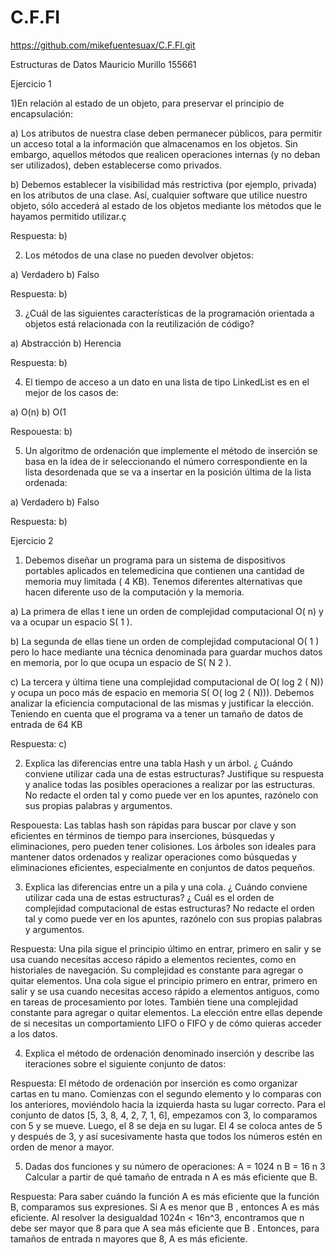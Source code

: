 # C.F.FI
https://github.com/mikefuentesuax/C.F.FI.git

Estructuras de Datos
Mauricio Murillo 155661

Ejercicio 1

1)En relación al estado de un objeto, para preservar el principio de encapsulación:

a) Los atributos de nuestra clase deben permanecer públicos, para permitir un acceso
total a la información que almacenamos en los objetos. Sin embargo, aquellos
métodos que realicen operaciones internas (y no deban ser utilizados), deben
establecerse como privados.

b) Debemos establecer la visibilidad más restrictiva (por ejemplo, privada) en los atributos
de una clase. Así, cualquier software que utilice nuestro objeto, sólo accederá al
estado de los objetos mediante los métodos que le hayamos permitido utilizar.ç

Respuesta: b)

2) Los métodos de una clase no pueden devolver objetos:
   
a) Verdadero
b) Falso

Respuesta: b)

3) ¿Cuál de las siguientes características de la programación orientada a objetos está
relacionada con la reutilización de código?

a) Abstracción
b) Herencia

Respuesta: b)

4) El tiempo de acceso a un dato en una lista de tipo LinkedList es en el mejor de los casos de:

a) O(n)
b) O(1

Respouesta: b)

5) Un algoritmo de ordenación que implemente el método de inserción se basa en la idea de ir
seleccionando el número correspondiente en la lista desordenada que se va a insertar en la
posición última de la lista ordenada:

a) Verdadero
b) Falso

Respuesta: b)


Ejercicio 2

1) Debemos diseñar un programa para un sistema de dispositivos portables aplicados
 en telemedicina que contienen una cantidad de memoria muy limitada ( 4 KB).
Tenemos diferentes alternativas que hacen diferente uso de la computación y la memoria.

a) La primera de ellas t iene un orden de complejidad computacional O( n) y va a
ocupar un espacio S( 1 ).

b) La segunda de ellas tiene un orden de complejidad computacional O( 1 ) pero
lo hace mediante una técnica denominada para guardar muchos datos en
memoria, por lo que ocupa un espacio de S( N 2 ).

c) La tercera y última tiene una complejidad computacional de O( log 2 ( N)) y
ocupa un poco más de espacio en memoria S( O( log 2 ( N))).
Debemos analizar la eficiencia computacional de las mismas y justificar la elección.
Teniendo en cuenta que el programa va a tener un tamaño de datos de entrada de
64 KB

Respuesta: c)

2) Explica las diferencias entre una tabla Hash y un árbol. ¿ Cuándo conviene utilizar
cada una de estas estructuras? Justifique su respuesta y analice todas las
posibles operaciones a realizar por las estructuras. No redacte el orden tal y
como puede ver en los apuntes, razónelo con sus propias palabras y argumentos.

Respouesta: Las tablas hash son rápidas para buscar por clave y son eficientes en términos de tiempo para inserciones,
búsquedas y eliminaciones, pero pueden tener colisiones. 
Los árboles son ideales para mantener datos ordenados y realizar operaciones como búsquedas y eliminaciones eficientes, 
especialmente en conjuntos de datos pequeños.

3) Explica las diferencias entre un a pila y una cola. ¿ Cuándo conviene utilizar cada
una de estas estructuras? ¿ Cuál es el orden de complejidad computacional de
estas estructuras? No redacte el orden tal y como puede ver en los apuntes,
razónelo con sus propias palabras y argumentos.

Respuesta: Una pila sigue el principio último en entrar, primero en salir y se usa cuando necesitas acceso rápido a elementos recientes,
como en historiales de navegación. Su complejidad es constante para agregar o quitar elementos.
Una cola sigue el principio primero en entrar, primero en salir y se usa cuando necesitas acceso rápido a elementos antiguos, 
como en tareas de procesamiento por lotes. También tiene una complejidad constante para agregar o quitar elementos. 
La elección entre ellas depende de si necesitas un comportamiento LIFO o FIFO y de cómo quieras acceder a los datos.

4) Explica el método de ordenación denominado inserción y describe las
iteraciones sobre el siguiente conjunto de datos:

Respuesta: El método de ordenación por inserción es como organizar cartas en tu mano. 
Comienzas con el segundo elemento y lo comparas con los anteriores, 
moviéndolo hacia la izquierda hasta su lugar correcto. 
Para el conjunto de datos \[5, 3, 8, 4, 2, 7, 1, 6\], empezamos con 3, lo comparamos con 5 y se mueve. Luego, el 8 se deja en su lugar. 
El 4 se coloca antes de 5 y después de 3, y así sucesivamente hasta que todos los números estén en orden de menor a mayor.

5) Dadas dos funciones y su número de operaciones:
A = 1024 n
B = 16 n 3
Calcular a partir de qué tamaño de entrada n A es más eficiente que B.

Respuesta: Para saber cuándo la función  A  es más eficiente que la función  B, comparamos sus expresiones. 
Si  A  es menor que  B , entonces  A es más eficiente. 
Al resolver la desigualdad  1024n < 16n^3, encontramos que  n  debe ser mayor que 8 para que  A sea más eficiente que  B .
Entonces, para tamaños de entrada  n  mayores que 8,  A  es más eficiente.

